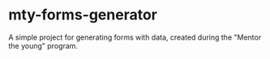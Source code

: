# mty-forms-generator
A simple project for generating forms with data, created during the "Mentor the young" program.
